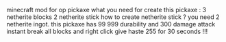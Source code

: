 minecraft mod for op pickaxe 
what you need for create this pickaxe : 
3 netherite blocks
2 netherite stick
how to create netherite stick ? you need 2 netherite ingot.
this pickaxe has 99 999 durability and 300 damage attack
instant break all blocks and right click give haste 255 for 30 seconds !!!
